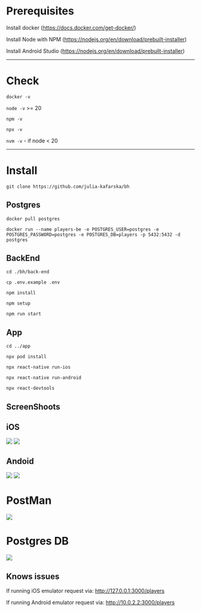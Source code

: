 # Prerequisites
Install docker (https://docs.docker.com/get-docker/)

Install Node with NPM (https://nodejs.org/en/download/prebuilt-installer)

Install Android Studio (https://nodejs.org/en/download/prebuilt-installer)


---
# Check
`docker -v`

`node -v` >= 20

`npm -v`

`npx -v`

`nvm -v` - if node < 20


---
# Install

`git clone https://github.com/julia-kafarska/bh`

## Postgres
`docker pull postgres`

`docker run --name players-be -e POSTGRES_USER=postgres -e POSTGRES_PASSWORD=postgres -e POSTGRES_DB=players -p 5432:5432 -d postgres`

## BackEnd
`cd ./bh/back-end`

`cp .env.example .env`

`npm install`

`npm setup`

`npm run start`


## App

`cd ../app`

`npx pod install`

`npx react-native run-ios`

`npx react-native run-android`

`npx react-devtools`

## ScreenShoots
## iOS
![](/Screenshot%202024-07-19_18.30.47.png)
![](/Screenshot%202024-07-19_18.30.52.png)
## Andoid
![](/Screenshot%202024-07-19_18.07.43.png)
![](/Screenshot%202024-07-19_18.16.27.png)
# PostMan
![](/Screenshot%202024-07-19_18.08.49.png)
# Postgres DB
![](/Screenshot%202024-07-19_18.09.37.png)

## Knows issues

If running iOS emulator request via: http://127.0.0.1:3000/players

If running Android emulator request via: http://10.0.2.2:3000/players